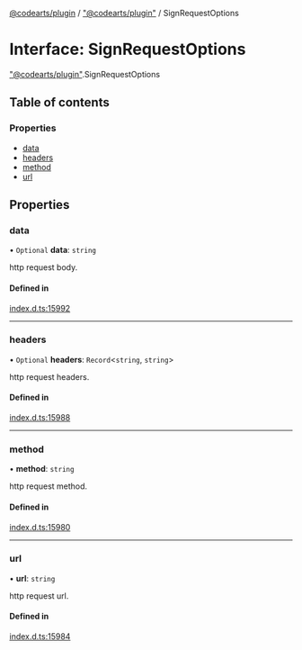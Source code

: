 [@codearts/plugin](../README.md) / ["@codearts/plugin"](../modules/_codearts_plugin_.md) / SignRequestOptions

# Interface: SignRequestOptions

["@codearts/plugin"](../modules/_codearts_plugin_.md).SignRequestOptions

## Table of contents

### Properties

- [data](codearts_plugin_.SignRequestOptions.md#data)
- [headers](codearts_plugin_.SignRequestOptions.md#headers)
- [method](codearts_plugin_.SignRequestOptions.md#method)
- [url](codearts_plugin_.SignRequestOptions.md#url)

## Properties

### data

• `Optional` **data**: `string`

http request body.

#### Defined in

[index.d.ts:15992](https://github.com/huaweicloud/cloudide-plugin-api/blob/03b481c/index.d.ts#L15992)

___

### headers

• `Optional` **headers**: `Record`<`string`, `string`\>

http request headers.

#### Defined in

[index.d.ts:15988](https://github.com/huaweicloud/cloudide-plugin-api/blob/03b481c/index.d.ts#L15988)

___

### method

• **method**: `string`

http request method.

#### Defined in

[index.d.ts:15980](https://github.com/huaweicloud/cloudide-plugin-api/blob/03b481c/index.d.ts#L15980)

___

### url

• **url**: `string`

http request url.

#### Defined in

[index.d.ts:15984](https://github.com/huaweicloud/cloudide-plugin-api/blob/03b481c/index.d.ts#L15984)
